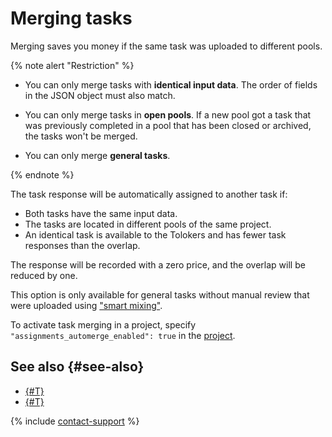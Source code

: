 # Merging tasks

Merging saves you money if the same task was uploaded to different pools.

{% note alert "Restriction" %}

- You can only merge tasks with **identical input data**. The order of fields in the JSON object must also match.

- You can only merge tasks in **open pools**. If a new pool got a task that was previously completed in a pool that has been closed or archived, the tasks won't be merged.

- You can only merge **general tasks**.

{% endnote %}

The task response will be automatically assigned to another task if:

- Both tasks have the same input data.
- The tasks are located in different pools of the same project.
- An identical task is available to the Tolokers and has fewer task responses than the overlap.

The response will be recorded with a zero price, and the overlap will be reduced by one.

This option is only available for general tasks without manual review that were uploaded using ["smart mixing"](../../guide/concepts/distribute-tasks-by-pages.md#smart-mixing).

To activate task merging in a project, specify `"assignments_automerge_enabled": true` in the [project](https://toloka.ai/docs/api/api-reference/#tag--project).

## See also {#see-also}

- [{#T}](../../guide/concepts/pool.md)
- [{#T}](../../guide/concepts/task_upload.md)

{% include [contact-support](../../guide/_includes/contact-support.md) %}
